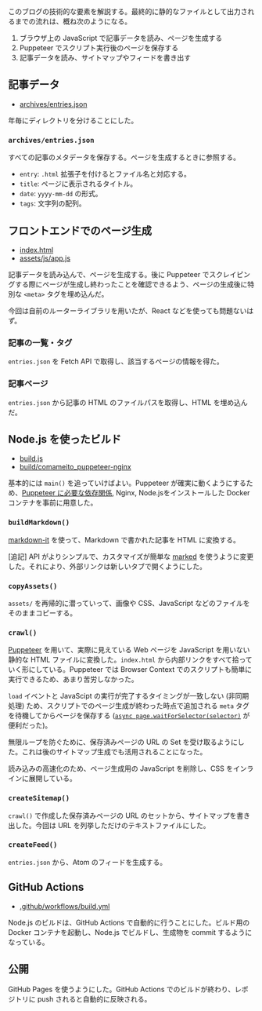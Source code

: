このブログの技術的な要素を解説する。最終的に静的なファイルとして出力されるまでの流れは、概ね次のようになる。

1. ブラウザ上の JavaScript で記事データを読み、ページを生成する
1. Puppeteer でスクリプト実行後のページを保存する
1. 記事データを読み、サイトマップやフィードを書き出す


## 記事データ

- [archives/entries.json](https://github.com/comame/blog.comame.xyz/blob/master/archives/entries.json)

年毎にディレクトリを分けることにした。

### `archives/entries.json`

すべての記事のメタデータを保存する。ページを生成するときに参照する。

- `entry`: `.html` 拡張子を付けるとファイル名と対応する。
- `title`: ページに表示されるタイトル。
- `date`: `yyyy-mm-dd` の形式。
- `tags`: 文字列の配列。


## フロントエンドでのページ生成

- [index.html](https://github.com/comame/blog.comame.xyz/blob/master/index.html)
- [assets/js/app.js](https://github.com/comame/blog.comame.xyz/blob/master/assets/js/app.js)

記事データを読み込んで、ページを生成する。後に Puppeteer でスクレイピングする際にページが生成し終わったことを確認できるよう、ページの生成後に特別な `<meta>` タグを埋め込んだ。

今回は自前のルーターライブラリを用いたが、React などを使っても問題ないはず。

### 記事の一覧・タグ

`entries.json` を Fetch API で取得し、該当するページの情報を得た。

### 記事ページ

`entries.json` から記事の HTML のファイルパスを取得し、HTML を埋め込んだ。


## Node.js を使ったビルド

- [build.js](https://github.com/comame/blog.comame.xyz/blob/master/build.js)
- [build/comameito_puppeteer-nginx](https://github.com/comame/blog.comame.xyz/blob/master/build/comameito_puppeteer-nginx)

基本的には `main()` を追っていけばよい。Puppeteer が確実に動くようにするため、[Puppeteer に必要な依存関係](https://github.com/puppeteer/puppeteer/blob/master/docs/troubleshooting.md), Nginx, Node.jsをインストールした Docker コンテナを事前に用意した。

### `buildMarkdown()`

[markdown-it](https://www.npmjs.com/package/markdown-it) を使って、Markdown で書かれた記事を HTML に変換する。

[追記] API がよりシンプルで、カスタマイズが簡単な [marked](https://www.npmjs.com/package/marked) を使うように変更した。それにより、外部リンクは新しいタブで開くようにした。

### `copyAssets()`

`assets/` を再帰的に潜っていって、画像や CSS、JavaScript などのファイルをそのままコピーする。

### `crawl()`

[Puppeteer](https://github.com/puppeteer/puppeteer) を用いて、実際に見えている Web ページを JavaScript を用いない静的な HTML ファイルに変換した。`index.html` から内部リンクをすべて拾っていく形にしている。Puppeteer では Browser Context でのスクリプトも簡単に実行できるため、あまり苦労しなかった。

`load` イベントと JavaScipt の実行が完了するタイミングが一致しない (非同期処理) ため、スクリプトでのページ生成が終わった時点で追加される `meta` タグを待機してからページを保存する ([`async page.waitForSelector(selector)`](https://github.com/puppeteer/puppeteer/blob/v2.1.1/docs/api.md#pagewaitforselectorselector-options) が便利だった)。

無限ループを防ぐために、保存済みページの URL の Set を受け取るようにした。これは後のサイトマップ生成でも活用されることになった。

読み込みの高速化のため、ページ生成用の JavaScript を削除し、CSS をインラインに展開している。

### `createSitemap()`

`crawl()` で作成した保存済みページの URL のセットから、サイトマップを書き出した。今回は URL を列挙しただけのテキストファイルにした。

### `createFeed()`

`entries.json` から、Atom のフィードを生成する。


## GitHub Actions

- [.github/workflows/build.yml](https://github.com/comame/blog.comame.xyz/blob/master/.github/workflows/build.yml)

Node.js のビルドは、GitHub Actions で自動的に行うことにした。ビルド用の Docker コンテナを起動し、Node.js でビルドし、生成物を commit するようになっている。


## 公開

GitHub Pages を使うようにした。GitHub Actions でのビルドが終わり、レポジトリに push されると自動的に反映される。

